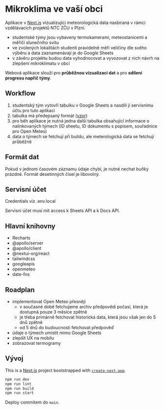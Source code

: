 # Mikroklima ve vaší obci

Aplikace v [Next.js](https://nextjs.org) vizualizující meteorologická data nasbíraná v rámci vzdělávacích projektů NTC ZČU v Plzni.

- studentské týmy jsou vybaveny termokamerami, meteostanicemi a měřiči slunečního svitu
- ve zvolených lokalitách studenti pravidelně měří veličiny dle svého výběru a data zaznamenávají je do Google Sheets
- v závěru projektu budou data vyhodnocovat a vyvozovat z nich návrh na zlepšení mikroklimatu v obci

Webová aplikace slouží pro **průběžnou vizualizaci dat** a pro **sdílení progresu napříč týmy**.

## Workflow

1. studentský tým vytovří tabulku v Google Sheets a nasdílí jí servisnímu účtu pro tuto aplikaci
2. tabulka má předepsaný formát ([vzor]())
3. pro běh aplikace je nutná jedna další tabulka obsahující informace o nalinkovaných týmech (ID sheetu, ID dokumentu s popisem, souřadnice pro Open Meteo)
4. data o týmech se fetchují při buildu, ale meterologická data se fetchují průběžně

## Formát dat

Pokud v jednom časovém záznamu údaje chybí, je nutné nechat buňky prázdné. Formát desetinných čísel je libovolný.

## Servisní účet

Credentials viz .env.local

Servisní účet musí mít access k Sheets API a k Docs API.

## Hlavní knihovny

- Recharts
- @apollo/server
- @apollo/client
- @nextui-org/react
- tailwindcss
- googleapis
- openmeteo
- date-fns

## Roadplan

- implementovat Open Meteo přesněji
    - v současné době fetchujeme archiv předpovědi počasí, která je dostupná pouze 3 měsíce zpětně
    - je třeba primárně fetchovat historická data, která jsou však jen do 5 dnů zpětně
    - od 5 dnů do budoucnosti fetchovat předpověď
- údaje o týmech umístit mimo Google Sheets 
- zlepšit UX na mobilu
- zobrazovat termogramy


## Vývoj

This is a [Next.js](https://nextjs.org/) project bootstrapped with [`create-next-app`](https://github.com/vercel/next.js/tree/canary/packages/create-next-app).

```bash
npm run dev
npm run lint
npm run build
npm run start
```

Deploy commitem do `main`.
